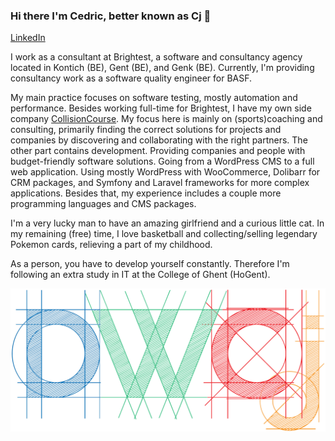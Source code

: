 ### Hi there I'm Cedric, better known as Cj 👋

[LinkedIn](https://www.linkedin.com/in/cedric-cj-de-weirt-51928570/)

I work as a consultant at Brightest, a software and consultancy agency located in Kontich (BE), Gent (BE), and Genk (BE).
Currently, I'm providing consultancy work as a software quality engineer for BASF.

My main practice focuses on software testing, mostly automation and performance.
Besides working full-time for Brightest, I have my own side company [CollisionCourse](https://www.collisioncourse.be/).
My focus here is mainly on (sports)coaching and consulting, primarily finding the correct solutions for projects and companies by discovering and collaborating with the right partners.
The other part contains development. Providing companies and people with budget-friendly software solutions. Going from a WordPress CMS to a full web application. 
Using mostly WordPress with WooCommerce, Dolibarr for CRM packages, and Symfony and Laravel frameworks for more complex applications.
Besides that, my experience includes a couple more programming languages and CMS packages.

I'm a very lucky man to have an amazing girlfriend and a curious little cat.
In my remaining (free) time, I love basketball and collecting/selling legendary Pokemon cards, relieving a part of my childhood.

As a person, you have to develop yourself constantly. Therefore I'm following an extra study in IT at the College of Ghent (HoGent).

![Logo DWCj](https://github.com/DWCj/DWCj/blob/main/dwcj_logo.png)
